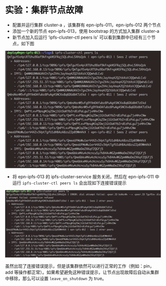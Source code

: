 # 实验：集群节点故障

- 配置并运行集群 cluster-a ，该集群有 epn-ipfs-011，epn-ipfs-012 两个节点
- 添加一个新的节点 epn-ipfs-013，使用 bootstrap 的方式加入集群 cluster-a
- 新节点加入后运行  ‘ipfs-cluster-ctl peers ls’ 可以看到集群中已经有三个节点，如下图


![cluster](imgs/cluster.png)


- 将 epn-ipfs-013 的 ipfs-cluster-service 服务关闭，然后在 epn-ipfs-011 中运行 `ipfs-cluster-ctl peers ls` 会出现如下连接错误提示

![peerdown](imgs/peerdown.png)


虽然出现了连接错误提示，但是该集群依然可以进行正常的工作（例如：pin，add 等操作都正常）。如果希望避免这种错误提示，让节点出现故障后自动从集群中移除，那么可以设置 `leave_on_shutdown` 为 true。